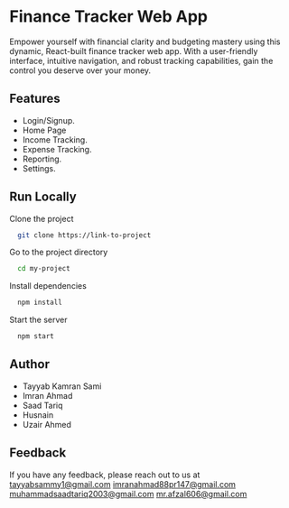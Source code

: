 
# Finance Tracker Web App 

Empower yourself with financial clarity and budgeting mastery using this dynamic, React-built finance tracker web app. With a user-friendly interface, intuitive navigation, and robust tracking capabilities, gain the control you deserve over your money.



## Features

- Login/Signup.
- Home Page 
- Income Tracking.
- Expense Tracking.
- Reporting.
- Settings.


## Run Locally

Clone the project

```bash
  git clone https://link-to-project
```

Go to the project directory

```bash
  cd my-project
```

Install dependencies

```bash
  npm install
```

Start the server

```bash
  npm start
```


## Author

- Tayyab Kamran Sami 
- Imran Ahmad
- Saad Tariq
- Husnain 
- Uzair Ahmed 


## Feedback

If you have any feedback, please reach out to us at tayyabsammy1@gmail.com
imranahmad88pr147@gmail.com
muhammadsaadtariq2003@gmail.com
mr.afzal606@gmail.com

